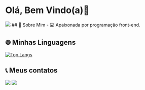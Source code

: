 # Olá, Bem Vindo(a)👋
<img src='[https://media.tenor.com/EAfLAcI9t5EAAAAi/kawaii-heart.gif](https://c.tenor.com/6XBKSmjpMUYAAAAd/tenor.gif)'>
## 🚀 Sobre Mim  
- 💻 Apaixonada por programação front-end.

## 🌐 Minhas Linguagens  
[![Top Langs](https://github-readme-stats.vercel.app/api/top-langs/?username=seu_usuario&layout=compact&theme=radical)](https://github.com/anuraghazra/github-readme-stats)

## 📞 Meus contatos

<a href="https://mail.google.com/mail/?view=cm&fs=1&to=camillalucietti@gmail.com&su=Assunto&body=Mensagem"><img src="https://camo.githubusercontent.com/8a15df73eefc8d613bab8230d8859b6328119607d14846dd1f1e0e9b526126b2/68747470733a2f2f696d672e736869656c64732e696f2f62616467652f2d476d61696c2d2532333333333f7374796c653d666f722d7468652d6261646765266c6f676f3d676d61696c266c6f676f436f6c6f723d7768697465" data-canonical-src="https://img.shields.io/badge/-Gmail-%23333?style=for-the-badge&amp;logo=gmail&amp;logoColor=white" style="max-width: 100%;"></a> <a href='https://www.linkedin.com/in/camillalucietti/'><img src="https://camo.githubusercontent.com/7fee771b415a6f144501304c2c4074aa62a0dd96ddc0f8c0aafd95ac0af584c1/68747470733a2f2f696d672e736869656c64732e696f2f62616467652f2d4c696e6b6564496e2d2532333030373742353f7374796c653d666f722d7468652d6261646765266c6f676f3d6c696e6b6564696e266c6f676f436f6c6f723d7768697465" data-canonical-src="https://img.shields.io/badge/-LinkedIn-%230077B5?style=for-the-badge&amp;logo=linkedin&amp;logoColor=white" style="max-width: 100%;"></a>





